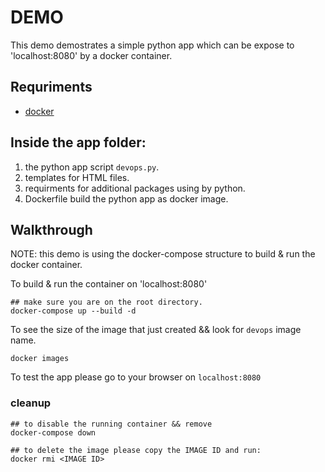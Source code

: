 # DEMO

This demo demostrates a simple python app which can be expose to 'localhost:8080' by a docker container.

## Requriments
- [docker](https://www.docker.com/)

## Inside the app folder:
1. the python app script `devops.py`.
2. templates for HTML files.
3. requirments for additional packages using by python.
4. Dockerfile build the python app as docker image.

## Walkthrough
NOTE: this demo is using the docker-compose structure to build & run the docker container.

To build & run the container on 'localhost:8080'

```
## make sure you are on the root directory.
docker-compose up --build -d

```
To see the size of the image that just created && look for `devops` image name.
```
docker images
```

To test the app please go to your browser on `localhost:8080` 

### cleanup
```
## to disable the running container && remove
docker-compose down

## to delete the image please copy the IMAGE ID and run:
docker rmi <IMAGE ID>
```
